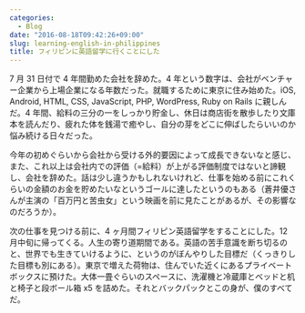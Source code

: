 ```yaml
---
categories:
  - Blog
date: "2016-08-18T09:42:26+09:00"
slug: learning-english-in-philippines
title: フィリピンに英語留学に行くことにした
---
```


7 月 31 日付で 4 年間勤めた会社を辞めた。4 年という数字は、会社がベンチャー企業から上場企業になる年数だった。就職するために東京に住み始めた。iOS, Android, HTML, CSS, JavaScript, PHP, WordPress, Ruby on Rails に親しんだ。4 年間、給料の三分の一をしっかり貯金し、休日は商店街を散歩したり文庫本を読んだり、疲れた体を銭湯で癒やし、自分の芽をどこに伸ばしたらいいのか悩み続ける日々だった。

今年の初めぐらいから会社から受ける外的要因によって成長できないなと感じ、また、これ以上は会社内での評価（=給料）が上がる評価制度ではないと諦観し、会社を辞めた。話は少し違うかもしれないけれど、仕事を始める前にこれくらいの金額のお金を貯めたいなというゴールに達したというのもある（蒼井優さんが主演の「百万円と苦虫女」という映画を前に見たことがあるが、その影響なのだろうか）。

次の仕事を見つける前に、4 ヶ月間フィリピン英語留学をすることにした。12 月中旬に帰ってくる。人生の寄り道期間である。英語の苦手意識を断ち切るのと、世界でも生きていけるように、というのがぼんやりした目標だ（くっきりした目標も別にある）。東京で増えた荷物は、住んでいた近くにあるプライベートボックスに預けた。大体一畳ぐらいのスペースに、洗濯機と冷蔵庫とベッドと机と椅子と段ボール箱 x5 を詰めた。それとバックパックとこの身が、僕のすべてだ。
